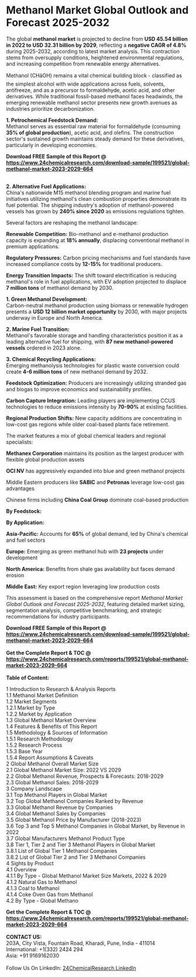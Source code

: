 <h1>Methanol Market Global Outlook and Forecast 2025-2032</h1><p>The global <strong>methanol market</strong> is projected to decline from <strong>USD 45.54 billion in 2022 to USD 32.31 billion by 2029</strong>, reflecting a <strong>negative CAGR of 4.8%</strong> during 2025-2032, according to latest market analysis. This contraction stems from oversupply conditions, heightened environmental regulations, and increasing competition from renewable energy alternatives.</p><p>Methanol (CHâOH) remains a vital chemical building block - classified as the simplest alcohol with wide applications across fuels, solvents, antifreeze, and as a precursor to formaldehyde, acetic acid, and other derivatives. While traditional fossil-based methanol faces headwinds, the emerging renewable methanol sector presents new growth avenues as industries prioritize decarbonization.</p><p><strong>1. Petrochemical Feedstock Demand:</strong><br>
Methanol serves as essential raw material for formaldehyde (consuming <strong>35% of global production</strong>), acetic acid, and olefins. The construction sector's sustained growth maintains steady demand for these derivatives, particularly in developing economies.</p><div><b>Download FREE Sample of this Report @ 
            <a href="https://www.24chemicalresearch.com/download-sample/199521/global-methanol-market-2023-2029-664">
            https://www.24chemicalresearch.com/download-sample/199521/global-methanol-market-2023-2029-664</a></b></div><br><p><strong>2. Alternative Fuel Applications:</strong><br>
China's nationwide M15 methanol blending program and marine fuel initiatives utilizing methanol's clean combustion properties demonstrate its fuel potential. The shipping industry's adoption of methanol-powered vessels has grown by <strong>240% since 2020</strong> as emissions regulations tighten.</p><p>Several factors are reshaping the methanol landscape:</p><p><strong>Renewable Competition:</strong> Bio-methanol and e-methanol production capacity is expanding at <strong>18% annually</strong>, displacing conventional methanol in premium applications.</p><p><strong>Regulatory Pressures:</strong> Carbon pricing mechanisms and fuel standards have increased compliance costs by <strong>12-15%</strong> for traditional producers.</p><p><strong>Energy Transition Impacts:</strong> The shift toward electrification is reducing methanol's role in fuel applications, with EV adoption projected to displace <strong>7 million tons</strong> of methanol demand by 2030.</p><p><strong>1. Green Methanol Development:</strong><br>
Carbon-neutral methanol production using biomass or renewable hydrogen presents a <strong>USD 12 billion market opportunity</strong> by 2030, with major projects underway in Europe and North America.</p><p><strong>2. Marine Fuel Transition:</strong><br>
Methanol's favorable storage and handling characteristics position it as a leading alternative fuel for shipping, with <strong>87 new methanol-powered vessels</strong> ordered in 2023 alone.</p><p><strong>3. Chemical Recycling Applications:</strong><br>
Emerging methanolysis technologies for plastic waste conversion could create <strong>4-6 million tons</strong> of new methanol demand by 2032.</p><p><strong>Feedstock Optimization:</strong> Producers are increasingly utilizing stranded gas and biogas to improve economics and sustainability profiles.</p><p><strong>Carbon Capture Integration:</strong> Leading players are implementing CCUS technologies to reduce emissions intensity by <strong>70-90%</strong> at existing facilities.</p><p><strong>Regional Production Shifts:</strong> New capacity additions are concentrating in low-cost gas regions while older coal-based plants face retirement.</p><p>The market features a mix of global chemical leaders and regional specialists:</p><p><strong>Methanex Corporation</strong> maintains its position as the largest producer with flexible global production assets</p><p><strong>OCI NV</strong> has aggressively expanded into blue and green methanol projects</p><p>Middle Eastern producers like <strong>SABIC</strong> and <strong>Petronas</strong> leverage low-cost gas advantages</p><p>Chinese firms including <strong>China Coal Group</strong> dominate coal-based production</p><p><strong>By Feedstock:</strong></p><p><strong>By Application:</strong></p><p><strong>Asia-Pacific:</strong> Accounts for <strong>65%</strong> of global demand, led by China's chemical and fuel sectors</p><p><strong>Europe:</strong> Emerging as green methanol hub with <strong>23 projects</strong> under development</p><p><strong>North America:</strong> Benefits from shale gas availability but faces demand erosion</p><p><strong>Middle East:</strong> Key export region leveraging low production costs</p><p>This assessment is based on the comprehensive report <em>Methanol Market Global Outlook and Forecast 2025-2032</em>, featuring detailed market sizing, segmentation analysis, competitive benchmarking, and strategic recommendations for industry participants.</p><div><b>Download FREE Sample of this Report @ 
            <a href="https://www.24chemicalresearch.com/download-sample/199521/global-methanol-market-2023-2029-664">
            https://www.24chemicalresearch.com/download-sample/199521/global-methanol-market-2023-2029-664</a></b></div><br><div><b>Get the Complete Report & TOC @ 
            <a href="https://www.24chemicalresearch.com/reports/199521/global-methanol-market-2023-2029-664">
            https://www.24chemicalresearch.com/reports/199521/global-methanol-market-2023-2029-664</a></b></div><br>
            <b>Table of Content:</b><p>1 Introduction to Research & Analysis Reports<br />
    1.1 Methanol Market Definition<br />
    1.2 Market Segments<br />
        1.2.1 Market by Type<br />
        1.2.2 Market by Application<br />
    1.3 Global Methanol Market Overview<br />
    1.4 Features & Benefits of This Report<br />
    1.5 Methodology & Sources of Information<br />
        1.5.1 Research Methodology<br />
        1.5.2 Research Process<br />
        1.5.3 Base Year<br />
        1.5.4 Report Assumptions & Caveats<br />
2 Global Methanol Overall Market Size<br />
    2.1 Global Methanol Market Size: 2022 VS 2029<br />
    2.2 Global Methanol Revenue, Prospects & Forecasts: 2018-2029<br />
    2.3 Global Methanol Sales: 2018-2029<br />
3 Company Landscape<br />
    3.1 Top Methanol Players in Global Market<br />
    3.2 Top Global Methanol Companies Ranked by Revenue<br />
    3.3 Global Methanol Revenue by Companies<br />
    3.4 Global Methanol Sales by Companies<br />
    3.5 Global Methanol Price by Manufacturer (2018-2023)<br />
    3.6 Top 3 and Top 5 Methanol Companies in Global Market, by Revenue in 2022<br />
    3.7 Global Manufacturers Methanol Product Type<br />
    3.8 Tier 1, Tier 2 and Tier 3 Methanol Players in Global Market<br />
        3.8.1 List of Global Tier 1 Methanol Companies<br />
        3.8.2 List of Global Tier 2 and Tier 3 Methanol Companies<br />
4 Sights by Product<br />
    4.1 Overview<br />
        4.1.1 By Type - Global Methanol Market Size Markets, 2022 & 2029<br />
        4.1.2 Natural Gas to Methanol<br />
        4.1.3 Coal to Methanol<br />
        4.1.4 Coke Oven Gas from Methanol<br />
    4.2 By Type - Global Methano</p><div><b>Get the Complete Report & TOC @ 
            <a href="https://www.24chemicalresearch.com/reports/199521/global-methanol-market-2023-2029-664">
            https://www.24chemicalresearch.com/reports/199521/global-methanol-market-2023-2029-664</a></b></div><br><b>CONTACT US:</b><br>
            203A, City Vista, Fountain Road, Kharadi, Pune, India - 411014<br>
            International: +1(332) 2424 294<br>
            Asia: +91 9169162030 <br><br>
            Follow Us On LinkedIn: <a href="https://www.linkedin.com/company/24chemicalresearch/">24ChemicalResearch LinkedIn</a>